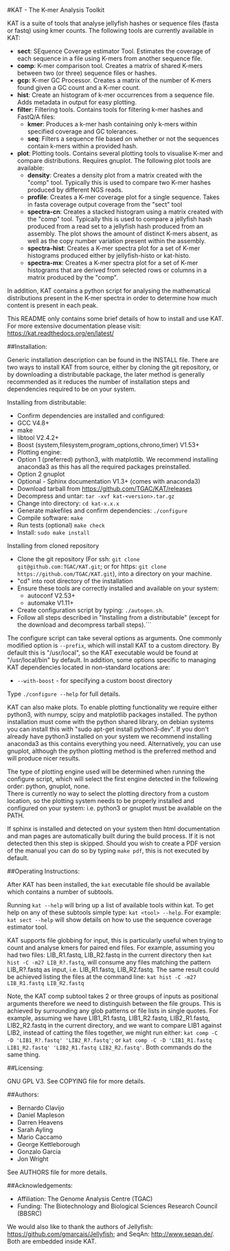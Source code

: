 
#KAT - The K-mer Analysis Toolkit

KAT is a suite of tools that analyse jellyfish hashes or sequence files (fasta or fastq) using kmer counts.  The following tools are currently available in KAT:

   - **sect**:   SEquence Coverage estimator Tool.  Estimates the coverage of each sequence in a file using K-mers from another sequence file.
   - **comp**:   K-mer comparison tool.  Creates a matrix of shared K-mers between two (or three) sequence files or hashes.
   - **gcp:**    K-mer GC Processor.  Creates a matrix of the number of K-mers found given a GC count and a K-mer count.
   - **hist**:   Create an histogram of k-mer occurrences from a sequence file.  Adds metadata in output for easy plotting.
   - **filter**: Filtering tools.  Contains tools for filtering k-mer hashes and FastQ/A files:
     - **kmer**:         Produces a k-mer hash containing only k-mers within specified coverage and GC tolerances.
     - **seq**:          Filters a sequence file based on whether or not the sequences contain k-mers within a provided hash.
   - **plot**:   Plotting tools.  Contains several plotting tools to visualise K-mer and compare distributions. Requires gnuplot.  The following plot tools are available:
     - **density**:      Creates a density plot from a matrix created with the "comp" tool.  Typically this is used to compare two K-mer hashes produced by different NGS reads.
     - **profile**:      Creates a K-mer coverage plot for a single sequence.  Takes in fasta coverage output coverage from the "sect" tool
     - **spectra-cn**:   Creates a stacked histogram using a matrix created with the "comp" tool.  Typically this is used to compare a jellyfish hash produced from a read set to a jellyfish hash produced from an assembly. The plot shows the amount of distinct K-mers absent, as well as the copy number variation present within the assembly.
     - **spectra-hist**: Creates a K-mer spectra plot for a set of K-mer histograms produced either by jellyfish-histo or kat-histo.
     - **spectra-mx**:   Creates a K-mer spectra plot for a set of K-mer histograms that are derived from selected rows or columns in a matrix produced by the "comp".

In addition, KAT contains a python script for analysing the mathematical distributions present in the K-mer spectra in order to determine how much content is present in each peak.

This README only contains some brief details of how to install and use KAT.  For more
extensive documentation please visit: https://kat.readthedocs.org/en/latest/


##Installation:

Generic installation description can be found in the INSTALL file. There are two ways to install KAT from source, either by cloning the git repository, or by downloading a distributable package, the later method is generally recommended as it reduces the number of installation steps and dependencies required to be on your system.

Installing from distributable:
 - Confirm dependencies are installed and configured:
  - GCC V4.8+
  - make
  - libtool V2.4.2+
  - Boost (system,filesystem,program_options,chrono,timer) V1.53+
  - Plotting engine:
   - Option 1 (preferred) python3, with matplotlib.  We recommend installing anaconda3 as this has all the required packages preinstalled.
   - Option 2 gnuplot 
  - Optional - Sphinx documentation V1.3+ (comes with anaconda3)
 - Download tarball from https://github.com/TGAC/KAT/releases
 - Decompress and untar: ```tar -xvf kat-<version>.tar.gz```
 - Change into directory: ```cd kat-x.x.x```
 - Generate makefiles and confirm dependencies: ```./configure```
 - Compile software: ```make```
 - Run tests (optional) ```make check```
 - Install: ```sudo make install```


Installing from cloned repository
  - Clone the git repository (For ssh: ```git clone git@github.com:TGAC/KAT.git```; or for https: ```git clone https://github.com/TGAC/KAT.git```), into a directory on your machine.
  - "cd" into root directory of the installation
  - Ensure these tools are correctly installed and available on your system:
      - autoconf V2.53+
      - automake V1.11+
  - Create configuration script by typing: ```./autogen.sh```.
  - Follow all steps described in "Installing from a distributable" (except for the download and decompress tarball steps).```

The configure script can take several options as arguments.  One commonly modified option is ```--prefix```, which will install KAT to a custom directory.  By default this is "/usr/local", so the KAT executable would be found at "/usr/local/bin" by default.  In addition, some options specific to managing KAT dependencies located in non-standard locations are:

  - ```--with-boost``` - for specifying a custom boost directory

Type ```./configure --help``` for full details.

KAT can also make plots.  To enable plotting functionality we require either python3, 
 with numpy, scipy and matplotlib packages installed.  The python installation 
must come with the python shared library, on debian systems you can install this 
with "sudo apt-get install python3-dev".  If you don't already have python3 installed on your system 
we recommend installing anaconda3 as this contains everything you need.  Alternatively,
you can use gnuplot, although the python plotting method is the preferred method and will 
produce nicer results.  

The type of plotting engine used will be determined when running the configure 
script, which will select the first engine detected in the following order: python, gnuplot, none.  
There is currently no way to select the plotting directory from a custom location, 
so the plotting system needs to be properly installed and configured on your 
system: i.e. python3 or gnuplot must be available on the PATH.

If sphinx is installed and detected on your system then html documentation and man 
pages are automatically built during the build process.  If it is not detected then this step
is skipped.  Should you wish to create a PDF version of the manual you can do so
by typing ```make pdf```, this is not executed by default.  

##Operating Instructions:

After KAT has been installed, the ```kat``` executable file should be available which contains a number of subtools.
 
Running ```kat --help``` will bring up a list of available tools within kat.  To get help on any of these subtools simple type: ```kat <tool> --help```.  For example: ```kat sect --help``` will show details on how to use the sequence coverage estimator tool.

KAT supports file globbing for input, this is particularly useful when trying to count and analyse kmers for paired end files.  For example,
assuming you had two files: LIB_R1.fastq, LIB_R2.fastq in the current directory then ```kat hist -C -m27 LIB_R?.fastq```, will consume any 
files matching the pattern LIB_R?.fastq as input, i.e. LIB_R1.fastq, LIB_R2.fastq.  The same result could be achieved listing the files at
the command line: ```kat hist -C -m27 LIB_R1.fastq LIB_R2.fastq```

Note, the KAT comp subtool takes 2 or three groups of inputs as positional arguments therefore we need to distinguish between the file groups.
This is achieved by surrounding any glob patterns or file lists in single quotes.  For example, assuming we have LIB1_R1.fastq, LIB1_R2.fastq, 
LIB2_R1.fastq, LIB2_R2.fastq in the current directory, and we want to compare LIB1 against LIB2, instead of catting the files together, we might 
run either: ```kat comp -C -D 'LIB1_R?.fastq' 'LIB2_R?.fastq'```; or ```kat comp -C -D 'LIB1_R1.fastq LIB1_R2.fastq' 'LIB2_R1.fastq LIB2_R2.fastq'```.
Both commands do the same thing.



##Licensing:

GNU GPL V3.  See COPYING file for more details.


##Authors:

* Bernardo Clavijo
* Daniel Mapleson
* Darren Heavens
* Sarah Ayling
* Mario Caccamo
* George Kettleborough
* Gonzalo Garcia
* Jon Wright


See AUTHORS file for more details.


##Acknowledgements:

 * Affiliation: The Genome Analysis Centre (TGAC)
 * Funding: The Biotechnology and Biological Sciences Research Council (BBSRC)

We would also like to thank the authors of Jellyfish: https://github.com/gmarcais/Jellyfish; 
and SeqAn: http://www.seqan.de/.  Both are embedded inside KAT.

